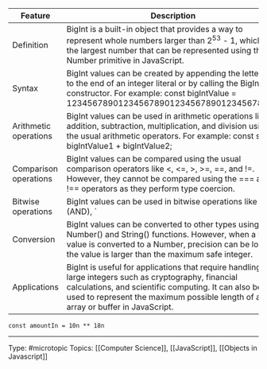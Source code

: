 | Feature | Description                                                                                                                                                                                                                                      |
|-----------------------------|--------------------------------------------------------------------------------------------------------------------------------------------------------------------------------------------------------------------------------------------------|
| Definition                  | BigInt is a built-in object that provides a way to represent whole numbers larger than 2<sup>53</sup> - 1, which is the largest number that can be represented using the Number primitive in JavaScript.                                         |
| Syntax                      | BigInt values can be created by appending the letter "n" to the end of an integer literal or by calling the BigInt() constructor. For example: const bigIntValue = 1234567890123456789012345678901234567890n;                                    |
| Arithmetic operations       | BigInt values can be used in arithmetic operations like addition, subtraction, multiplication, and division using the usual arithmetic operators. For example: const sum = bigIntValue1 + bigIntValue2;                                          |
| Comparison operations       | BigInt values can be compared using the usual comparison operators like <, <=, >, >=, ==, and !=. However, they cannot be compared using the === and !== operators as they perform type coercion.                                                |
| Bitwise operations          | BigInt values can be used in bitwise operations like & (AND), `                                                                                                                                                                                  |
| Conversion                  | BigInt values can be converted to other types using the Number() and String() functions. However, when a BigInt value is converted to a Number, precision can be lost if the value is larger than the maximum safe integer.                      |
| Applications                | BigInt is useful for applications that require handling large integers such as cryptography, financial calculations, and scientific computing. It can also be used to represent the maximum possible length of an array or buffer in JavaScript. |
<!--SR:!2023-05-02,4,270-->

```
const amountIn = 10n ** 18n
```
___
Type: #microtopic 
Topics: [[Computer Science]], [[JavaScript]], [[Objects in Javascript]]

